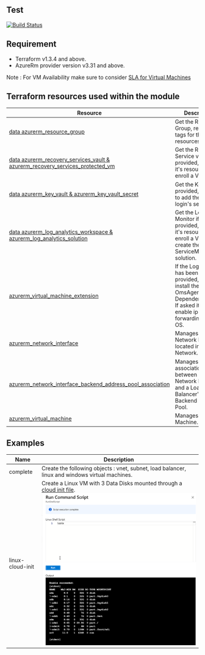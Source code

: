 Test
-----
[![Build Status](https://dev.azure.com/jamesdld23/vpc_lab/_apis/build/status/JamesDLD.terraform-azurerm-Az-Vm?branchName=master)](https://dev.azure.com/jamesdld23/vpc_lab/_build/latest?definitionId=15&branchName=master)

Requirement
-----

- Terraform v1.3.4 and above.
- AzureRm provider version v3.31 and above.

Note : For VM Availability make sure to
consider [SLA for Virtual Machines](https://azure.microsoft.com/en-us/support/legal/sla/virtual-machines/v1_9/?WT.mc_id=AZ-MVP-5003548)

Terraform resources used within the module
-----

| Resource | Description |
|------|-------------|
| [data azurerm_resource_group](https://www.terraform.io/docs/providers/azurerm/d/resource_group.html) | Get the Resource Group, re use it's tags for the sub resources. |
| [data azurerm_recovery_services_vault & azurerm_recovery_services_protected_vm](https://www.terraform.io/docs/providers/azurerm/d/recovery_services_vault.html) | Get the Recovery Service vault if provided, re use it's resource id to enroll a VM. |
| [data azurerm_key_vault & azurerm_key_vault_secret](https://www.terraform.io/docs/providers/azurerm/d/key_vault.html) | Get the Key vault if provided, re use it to add the VM login's secrets. |
| [data azurerm_log_analytics_workspace & azurerm_log_analytics_solution](https://www.terraform.io/docs/providers/azurerm/d/log_analytics_workspace.html) | Get the Log Monitor if provided, re use it's resource id to enroll a VM and create the ServiceMap solution. |
| [azurerm_virtual_machine_extension](https://www.terraform.io/docs/providers/azurerm/r/virtual_machine_extension.html) | If the Log Monitor has been provided, will install the OmsAgent and the DependencyAgent. If asked it will enable ip forwarding on the OS. |
| [azurerm_network_interface](https://www.terraform.io/docs/providers/azurerm/r/network_interface.html) | Manages a Network Interface located in a Virtual Network. |
| [azurerm_network_interface_backend_address_pool_association](https://www.terraform.io/docs/providers/azurerm/r/network_interface_backend_address_pool_association.html) | Manages the association between a Network Interface and a Load Balancer's Backend Address Pool. |
| [azurerm_virtual_machine](https://www.terraform.io/docs/providers/azurerm/r/virtual_machine.html) | Manages a Virtual Machine. |

Examples
-----

| Name | Description |
|------|-------------|
| complete | Create the following objects : vnet, subnet, load balancer, linux and windows virtual machines. |
| linux-cloud-init | Create a Linux VM with 3 Data Disks mounted through a [cloud init file](https://cloudinit.readthedocs.io/en/latest/topics/examples.html). ![mounted_disk](https://raw.githubusercontent.com/JamesDLD/terraform-azurerm-Az-Vm/master/images/mounted_disk.png) |